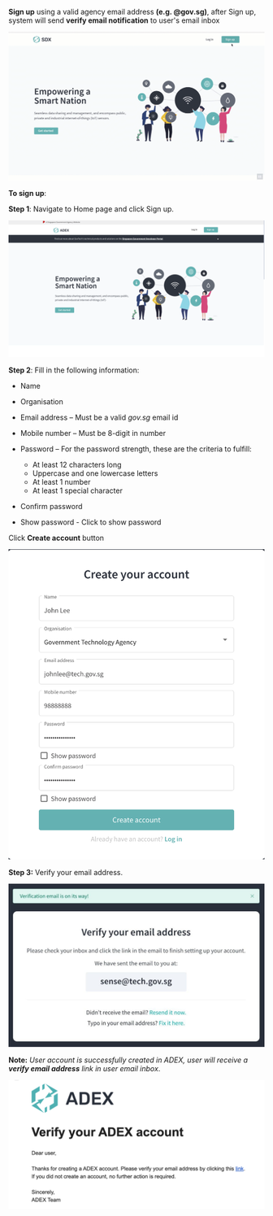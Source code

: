 **Sign up** using a valid agency email address **(e.g. @gov.sg)**, after Sign up, system will send **verify email notification** to user's email inbox

![Image is not available](/assets/vid0howtosignup.gif)

**To sign up**:

**Step 1**: Navigate to Home page and click Sign up.

![Image not Available](/assets/Fig2.png)

**Step 2**: Fill in the following information:

- Name
- Organisation
- Email address – Must be a valid *gov.sg* email id
- Mobile number – Must be 8-digit in number
- Password – For the password strength, these are the criteria to fulfill:

  - At least 12 characters long
  - Uppercase and one lowercase letters
  - At least 1 number
  - At least 1 special character 
  
- Confirm password
- Show password - Click to show password

Click **Create account** button

![Image not Available](/assets/Fig3.png)

**Step 3:** Verify your email address.

![Image not Available](/assets/Fig4.png)

**Note:** *User account is successfully created in ADEX, user will receive a **verify email address** link in user email inbox*.

![Image not Available](/assets/Fig5.png)

